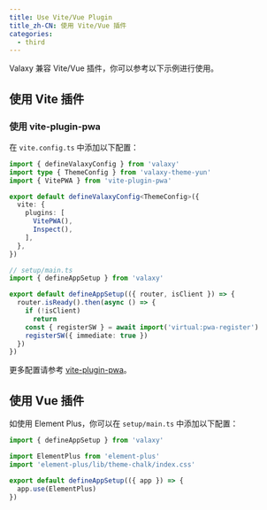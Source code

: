```yaml
---
title: Use Vite/Vue Plugin
title_zh-CN: 使用 Vite/Vue 插件
categories:
  - third
---
```


Valaxy 兼容 Vite/Vue 插件，你可以参考以下示例进行使用。

## 使用 Vite 插件

### 使用 vite-plugin-pwa

在 `vite.config.ts` 中添加以下配置：

```ts
import { defineValaxyConfig } from 'valaxy'
import type { ThemeConfig } from 'valaxy-theme-yun'
import { VitePWA } from 'vite-plugin-pwa'

export default defineValaxyConfig<ThemeConfig>({
  vite: {
    plugins: [
      VitePWA(),
      Inspect(),
    ],
  },
})
```

```ts
// setup/main.ts
import { defineAppSetup } from 'valaxy'

export default defineAppSetup(({ router, isClient }) => {
  router.isReady().then(async () => {
    if (!isClient)
      return
    const { registerSW } = await import('virtual:pwa-register')
    registerSW({ immediate: true })
  })
})
```

更多配置请参考 [vite-plugin-pwa](https://github.com/vite-pwa/vite-plugin-pwa)。

## 使用 Vue 插件

如使用 Element Plus，你可以在 `setup/main.ts` 中添加以下配置：

```ts
import { defineAppSetup } from 'valaxy'

import ElementPlus from 'element-plus'
import 'element-plus/lib/theme-chalk/index.css'

export default defineAppSetup(({ app }) => {
  app.use(ElementPlus)
})
```
